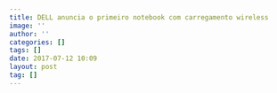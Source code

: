 ```yaml
---
title: DELL anuncia o primeiro notebook com carregamento wireless
image: ''
author: ''
categories: []
tags: []
date: 2017-07-12 10:09
layout: post
tag: []
---
```

